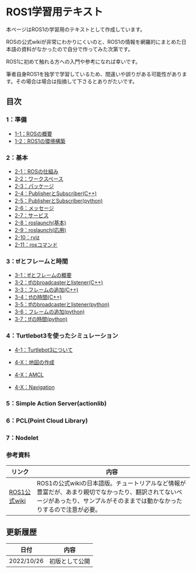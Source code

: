 # ROS1学習用テキスト
本ページはROS1の学習用のテキストとして作成しています。

ROSの公式wikiが非常にわかりにくいのと、ROS1の情報を網羅的にまとめた日本語の資料がなかったので自分で作ってみた次第です。

ROS1に初めて触れる方への入門や参考になれば幸いです。

筆者自身ROS1を独学で学習しているため、間違いや誤りがある可能性があります。その場合は場合は指摘して下さるとありがたいです。

## 目次

### 1：準備
- [1-1：ROSの概要](./01_preparation/1-01.md)
- [1-2：ROS1の環境構築](./01_preparation/1-02.md)

### 2：基本
- [2-1：ROSの仕組み](./02_base/2-01.md)
- [2-2：ワークスペース](./02_base/2-02.md)
- [2-3：パッケージ](./02_base/2-03.md)
- [2-4：PublisherとSubscriber(C++)](./02_base/2-04.md)
- [2-5：PublisherとSubscriber(python)](./02_base/2-05.md)
- [2-6：メッセージ](./02_base/2-06.md)
- [2-7：サービス](./02_base/2-07.md)
- [2-8：roslaunch(基本)](./02_base/2-08.md)
- [2-9：roslaunch(応用)](./02_base/2-09.md)
- [2-10：rviz](./02_base/2-10.md)
- [2-11：rosコマンド](./02_base/2-11.md)

### 3：tfとフレームと時間
- [3-1：tfとフレームの概要](./03_tf/3-01.md)
- [3-2：tfのbroadcasterとlistener(C++)](./03_tf/3-02.md)
- [3-3：フレームの追加(C++)](./03_tf/3-03.md)
- [3-4：tfの時間(C++)](./03_tf/3-04.md)
- [3-5：tfのbroadcasterとlistener(python)](./03_tf/3-05.md)
- [3-6：フレームの追加(python)](./03_tf/3-06.md)
- [3-7：tfの時間(python)](./03_tf/3-07.md)

### 4：Turtlebot3を使ったシミュレーション
- [4-1：Turtlebot3について](./04_turtlebot/4-01.md)


- [4-X：地図の作成](./04_turtlebot/4-0X.md)
- [4-X：AMCL](./04_turtlebot/4-0X.md)
- [4-X：Navigation](./04_turtlebot/4-0X.md)

### 5：Simple Action Server(actionlib)

### 6：PCL(Point Cloud Library)

### 7：Nodelet

### 参考資料

|リンク|内容|
|---|---|
|[ROS1公式wiki](https://wiki.ros.org/ja/)|ROS1の公式wikiの日本語版。チュートリアルなど情報が豊富だが、あまり親切でなかったり、翻訳されてないページがあったり、サンプルがそのままでは動かなかったりするので注意が必要。|


## 更新履歴

|日付|内容|
|---|---|
|2022/10/26|初版として公開|